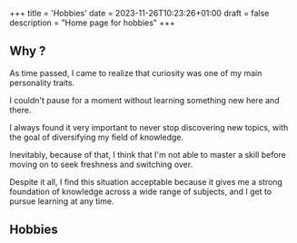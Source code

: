+++
title = 'Hobbies'
date = 2023-11-26T10:23:26+01:00
draft = false
description = "Home page for hobbies"
+++

## Why ?
As time passed, I came to realize that curiosity was one of my main personality traits.

I couldn't pause for a moment without learning something new here and there.

I always found it very important to never stop discovering new topics, with the goal of diversifying my field of knowledge.

Inevitably, because of that, I think that I'm not able to master a skill before moving on to seek freshness and switching over.

Despite it all, I find this situation acceptable because it gives me a strong foundation of knowledge across a wide range of subjects, and I get to pursue learning at any time.
## Hobbies